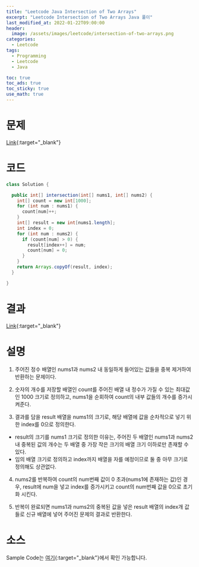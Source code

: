 ```yaml
---
title: "Leetcode Java Intersection of Two Arrays"
excerpt: "Leetcode Intersection of Two Arrays Java 풀이"
last_modified_at: 2022-01-22T09:00:00
header:
  image: /assets/images/leetcode/intersection-of-two-arrays.png
categories:
  - Leetcode
tags:
  - Programming
  - Leetcode
  - Java

toc: true
toc_ads: true
toc_sticky: true
use_math: true
---
```

# 문제
[Link](https://leetcode.com/problems/intersection-of-two-arrays/){:target="_blank"}

# 코드
```java
class Solution {

  public int[] intersection(int[] nums1, int[] nums2) {
    int[] count = new int[1000];
    for (int num : nums1) {
      count[num]++;
    }
    int[] result = new int[nums1.length];
    int index = 0;
    for (int num : nums2) {
      if (count[num] > 0) {
        result[index++] = num;
        count[num] = 0;
      }
    }
    return Arrays.copyOf(result, index);
  }

}
```

# 결과
[Link](https://leetcode.com/submissions/detail/624904682/){:target="_blank"}

# 설명
1. 주어진 정수 배열인 nums1과 nums2 내 동일하게 들어있는 값들을 중복 제거하여 반환하는 문제이다.

2. 숫자의 개수를 저장할 배열인 count를 주어진 배열 내 정수가 가질 수 있는 최대값인 1000 크기로 정의하고, nums1을 순회하여 count의 내부 값들의 개수를 증가시켜준다.

3. 결과를 담을 result 배열을 nums1의 크기로, 해당 배열에 값을 순차적으로 넣기 위한 index를 0으로 정의한다.
- result의 크기를 nums1 크기로 정의한 이유는, 주어진 두 배열인 nums1과 nums2 내 중복된 값의 개수는 두 배열 중 가장 작은 크기의 배열 크기 이하로만 존재할 수 있다.
- 임의 배열 크기로 정의하고 index까지 배열을 자를 예정이므로 둘 중 아무 크기로 정의해도 상관없다.

4. nums2를 반복하여 count의 num번째 값이 0 초과(nums1에 존재하는 값)인 경우, result에 num을 넣고 index를 증가시키고 count의 num번째 값을 0으로 초기화 시킨다.

5. 반복이 완료되면 nums1과 nums2의 중복된 값을 넣은 result 배열의 index개 값들로 신규 배열에 넣어 주어진 문제의 결과로 반환한다.

# 소스
Sample Code는 [여기](https://github.com/GracefulSoul/leetcode/blob/master/src/main/java/gracefulsoul/problems/IntersectionOfTwoArrays.java){:target="_blank"}에서 확인 가능합니다.